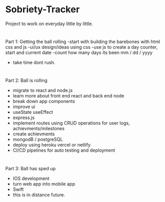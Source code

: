 # Sobriety-Tracker
Project to work on everyday little by little.
#
Part 1: Getting the ball rolling
-start with building the barebones with html css and js
-ui/ux design/ideas using css
-use js to create a day counter, start and current date
-count how many days its been mm / dd / yyyy
- take time dont rush.
#
Part 2: Ball is rolling
- migrate to react and node.js
- learn more about front end react and back end node
- break down app components
- improve ui
- useState useEffect
- express.js
- implement routes using CRUD operations for user logs, achievments/milestones
- create achievments
- mongodB / postgreSQL
- deploy using heroku vercel or netlify
- CI/CD pipelines for auto testing and deployment
# 
Part 3: Ball has sped up
- IOS development
- turn web app into mobile app
- Swift
- this is in distance future.
